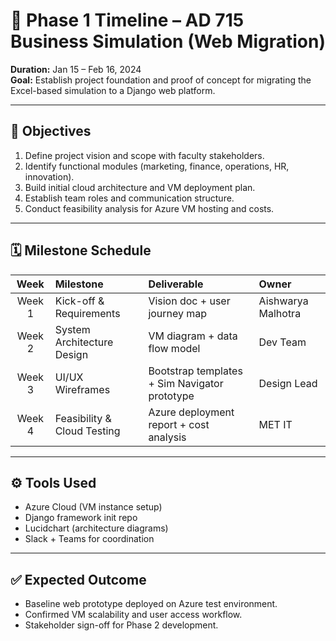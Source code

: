 # 🧭 Phase 1 Timeline – AD 715 Business Simulation (Web Migration)

**Duration:** Jan 15 – Feb 16, 2024  
**Goal:** Establish project foundation and proof of concept for migrating the Excel-based simulation to a Django web platform.

---

## 🎯 Objectives
1. Define project vision and scope with faculty stakeholders.  
2. Identify functional modules (marketing, finance, operations, HR, innovation).  
3. Build initial cloud architecture and VM deployment plan.  
4. Establish team roles and communication structure.  
5. Conduct feasibility analysis for Azure VM hosting and costs.

---

## 🗓️ Milestone Schedule

| Week | Milestone | Deliverable | Owner |
|:----:|:-----------|:-------------|:-------|
| Week 1 | Kick-off & Requirements | Vision doc + user journey map | Aishwarya Malhotra |
| Week 2 | System Architecture Design | VM diagram + data flow model | Dev Team |
| Week 3 | UI/UX Wireframes | Bootstrap templates + Sim Navigator prototype | Design Lead |
| Week 4 | Feasibility & Cloud Testing | Azure deployment report + cost analysis | MET IT |

---

## ⚙️ Tools Used
- Azure Cloud (VM instance setup)  
- Django framework init repo  
- Lucidchart (architecture diagrams)  
- Slack + Teams for coordination  

---

## ✅ Expected Outcome
- Baseline web prototype deployed on Azure test environment.  
- Confirmed VM scalability and user access workflow.  
- Stakeholder sign-off for Phase 2 development.
